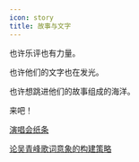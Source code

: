 ```yaml
---
icon: story
title: 故事与文字
---
```


也许乐评也有力量。

也许他们的文字也在发光。

也许想跳进他们的故事组成的海洋。

来吧！

[<FontIcon icon="notes" /> 演唱会纸条](/resources/story-and-text/concert-notes)

[<FontIcon icon="lyric" /> 论吴青峰歌词意象的构建策略](/resources/story-and-text/lyric-imagery)
